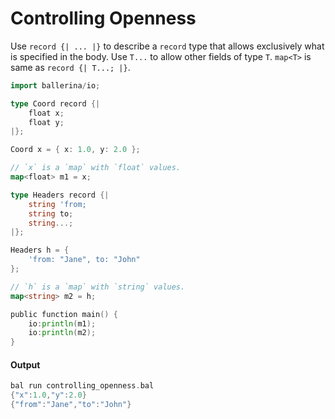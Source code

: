 # Controlling Openness

 Use `record {| ... |}` to describe a `record` type that allows exclusively what is specified in the body.
 Use `T...` to allow other fields of type `T`. `map<T>` is same as `record {| T...; |}`.

```go
import ballerina/io;

type Coord record {|
    float x;
    float y;
|};

Coord x = { x: 1.0, y: 2.0 };

// `x` is a `map` with `float` values.
map<float> m1 = x;

type Headers record {|
    string 'from;
    string to;
    string...;
|};

Headers h = {
    'from: "Jane", to: "John"
};

// `h` is a `map` with `string` values.
map<string> m2 = h;

public function main() {
    io:println(m1);
    io:println(m2);
}
```

#### Output

```go
bal run controlling_openness.bal
{"x":1.0,"y":2.0}
{"from":"Jane","to":"John"}
```